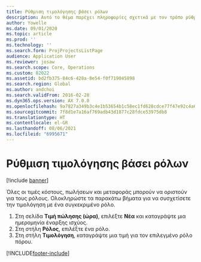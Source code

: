 ```yaml
---
title: Ρύθμιση τιμολόγησης βάσει ρόλων
description: Αυτό το θέμα παρέχει πληροφορίες σχετικά με τον τρόπο ρύθμισης της τιμολόγησης για συγκεκριμένους ρόλους.
author: Yowelle
ms.date: 09/01/2020
ms.topic: article
ms.prod: ''
ms.technology: ''
ms.search.form: ProjProjectsListPage
audience: Application User
ms.reviewer: josaw
ms.search.scope: Core, Operations
ms.custom: 82022
ms.assetid: bd2fb375-84c6-428a-8e54-f0f719045898
ms.search.region: Global
ms.author: andchoi
ms.search.validFrom: 2016-02-28
ms.dyn365.ops.version: AX 7.0.0
ms.openlocfilehash: 9a7827a349b3c4e1b53654b1c58ec1fd628cdce77f47e92c4a61e62eae675ef9
ms.sourcegitcommit: 7f8d1e7a16af769adb43d1877c28fdce53975db8
ms.translationtype: HT
ms.contentlocale: el-GR
ms.lasthandoff: 08/06/2021
ms.locfileid: "6995671"
---
```

# <a name="set-up-role-based-pricing"></a>Ρύθμιση τιμολόγησης βάσει ρόλων

[!include [banner](../includes/banner.md)]

Όλες οι τιμές κόστους, πωλήσεων και μεταφοράς μπορούν να οριστούν για τους ρόλους. Ολοκληρώστε τα παρακάτω βήματα για να συσχετίσετε την τιμολόγηση με ένα συγκεκριμένο ρόλο.

1. Στη σελίδα **Τιμή πώλησης (ώρα)**, επιλέξτε **Νέα** και καταγράψτε μια ημερομηνία έναρξης ισχύος.
2. Στη στήλη **Ρόλος**, επιλέξτε ένα ρόλο.
3. Στη στήλη **Τιμολόγηση**, καταγράψτε μια τιμή για τον επιλεγμένο ρόλο πόρου.


[!INCLUDE[footer-include](../includes/footer-banner.md)]